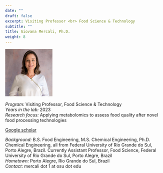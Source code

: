 ```yaml
---
date: ""
draft: false
excerpt: Visiting Professor <br> Food Science & Technology
subtitle: ""
title: Giovana Mercali, Ph.D.
weight: 8
---
```


<p align="left"> 
<img src=featured.png width="30%" alt="photo of giovana mercali">
</p>

*Program:* Visiting Professor, Food Science & Technology <br>
*Years in the lab:* 2023 <br>
*Research focus:* Applying metabolomics to assess food quality after novel food processing technologies
<br>

[Google scholar](https://scholar.google.com/citations?user=Jo4gr5oAAAAJ&hl=en&oi=ao) <br>

*Background:* B.S. Food Engineering, M.S. Chemical Engineering, Ph.D. Chemical Engineering, all from Federal University of Rio Grande do Sul, Porto Alegre, Brazil. Currently Assistant Professor, Food Science, Federal University of Rio Grande do Sul, Porto Alegre, Brazil<br>
*Hometown:* Porto Alegre, Rio Grande do Sul, Brazil <br>
*Contact*: mercali dot 1 at osu dot edu